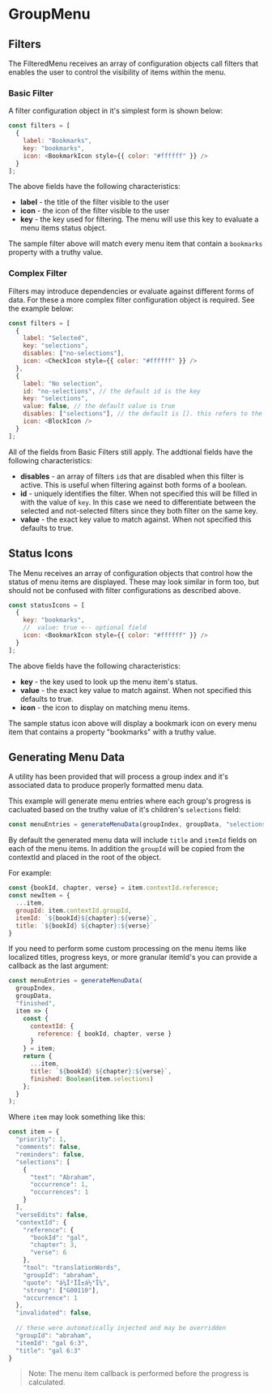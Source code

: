 # GroupMenu

## Filters

The FilteredMenu receives an array of configuration objects call filters
that enables the user to control the visibility of items within the menu.

### Basic Filter

A filter configuration object in it's simplest form is shown below:

```js
const filters = [
  {
    label: "Bookmarks",
    key: "bookmarks",
    icon: <BookmarkIcon style={{ color: "#ffffff" }} />
  }
];
```

The above fields have the following characteristics:

- **label** - the title of the filter visible to the user
- **icon** - the icon of the filter visible to the user
- **key** - the key used for filtering. The menu will use this key to evaluate a menu items status object.

The sample filter above will match every menu item that contain a `bookmarks` property with a truthy value.

### Complex Filter

Filters may introduce dependencies or evaluate against different forms of data.
For these a more complex filter configuration object is required.
See the example below:

```js
const filters = [
  {
    label: "Selected",
    key: "selections",
    disables: ["no-selections"],
    icon: <CheckIcon style={{ color: "#ffffff" }} />
  },
  {
    label: "No selection",
    id: "no-selections", // the default id is the key
    key: "selections",
    value: false, // the default value is true
    disables: ["selections"], // the default is []. this refers to the filter id
    icon: <BlockIcon />
  }
];
```

All of the fields from Basic Filters still apply.
The addtional fields have the following characteristics:

- **disables** - an array of filters `id`s that are disabled when this filter is active. This is useful when filtering against both forms of a boolean.
- **id** - uniquely identifies the filter. When not specified this will be filled in with the value of `key`. In this case we need to differentiate between the selected and not-selected filters since they both filter on the same key.
- **value** - the exact key value to match against. When not specified this defaults to true.

## Status Icons

The Menu receives an array of configuration objects that control how the status of menu items are displayed.
These may look similar in form too, but should not be confused with filter configurations as described above.

```js
const statusIcons = [
  {
    key: "bookmarks",
    //  value: true <-- optional field
    icon: <BookmarkIcon style={{ color: "#ffffff" }} />
  }
];
```

The above fields have the following characteristics:

- **key** - the key used to look up the menu item's status.
- **value** - the exact key value to match against. When not specified this defaults to true.
- **icon** - the icon to display on matching menu items.

The sample status icon above will display a bookmark icon on every menu item that contains a property "bookmarks" with a truthy value.

## Generating Menu Data

A utility has been provided that will process a group index and it's associated data to produce properly formatted menu data.

This example will generate menu entries where each group's progress is cacluated based on the truthy value of it's children's `selections` field:

```js
const menuEntries = generateMenuData(groupIndex, groupData, "selections");
```

By default the generated menu data will include `title` and `itemId` fields on each of the menu items.
In addition the `groupId` will be copied from the contextId and placed in the root of the object.

For example:
```js
const {bookId, chapter, verse} = item.contextId.reference;
const newItem = {
  ...item,
  groupId: item.contextId.groupId,
  itemId: `${bookId}${chapter}:${verse}`,
  title: `${bookId} ${chapter}:${verse}`
}
```

If you need to perform some custom processing on the menu items like localized titles, progress keys, or more granular itemId's
you can provide a callback as the last argument:

```js
const menuEntries = generateMenuData(
  groupIndex,
  groupData,
  "finished",
  item => {
    const {
      contextId: {
        reference: { bookId, chapter, verse }
      }
    } = item;
    return {
      ...item,
      title: `${bookId} ${chapter}:${verse}`,
      finished: Boolean(item.selections)
    };
  }
);
```

Where `item` may look something like this:

```js
const item = {
  "priority": 1,
  "comments": false,
  "reminders": false,
  "selections": [
    {
      "text": "Abraham",
      "occurrence": 1,
      "occurrences": 1
    }
  ],
  "verseEdits": false,
  "contextId": {
    "reference": {
      "bookId": "gal",
      "chapter": 3,
      "verse": 6
    },
    "tool": "translationWords",
    "groupId": "abraham",
    "quote": "á¼Î²ÏÎ±á½°Î¼",
    "strong": ["G00110"],
    "occurrence": 1
  },
  "invalidated": false,
  
  // these were automatically injected and may be overridden
  "groupId": "abraham",
  "itemId": "gal 6:3",
  "title": "gal 6:3"
}
```

> Note: The menu item callback is performed before the progress is calculated.
